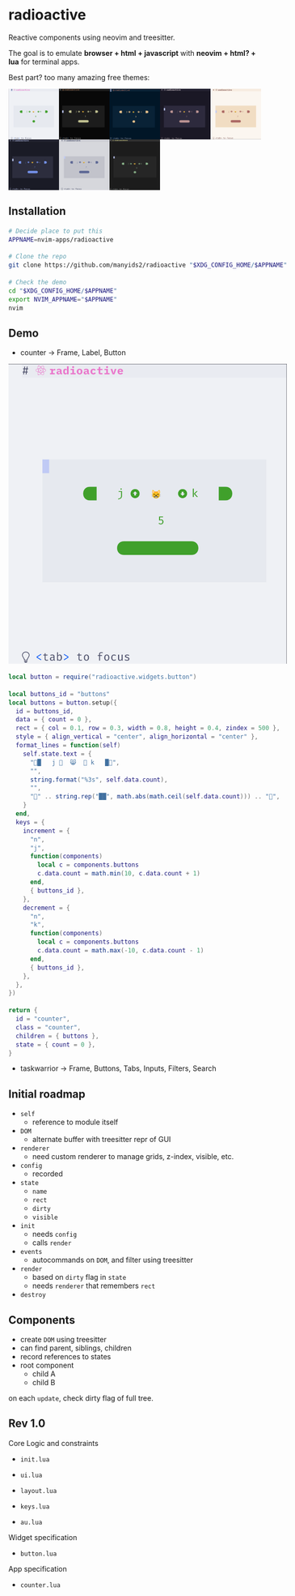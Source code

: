 # radioactive

Reactive components using neovim and treesitter.

The goal is to emulate **browser + html + javascript**
with **neovim + html? + lua** for terminal apps.

Best part? too many amazing free themes:

<div style="display: flex; height: 1024px; flex-direction: row; flex-wrap: wrap;">
  <img src="./assets/catppuccin-latte.png" width=100 height=100>
  <img src="./assets/moonfly-dark.png" width=100 height=100>
  <img src="./assets/nightfly-dark.png" width=100 height=100>
  <img src="./assets/rosebones-dark.png" width=100 height=100>
  <img src="./assets/rosebones-light.png" width=100 height=100>
  <img src="./assets/tokyonight-dark.png" width=100 height=100>
  <img src="./assets/tokyonight-light.png" width=100 height=100>
  <img src="./assets/habamax-dark.png" width=100 height=100>
<div>

## Installation

```bash
# Decide place to put this
APPNAME=nvim-apps/radioactive

# Clone the repo
git clone https://github.com/manyids2/radioactive "$XDG_CONFIG_HOME/$APPNAME"

# Check the demo
cd "$XDG_CONFIG_HOME/$APPNAME"
export NVIM_APPNAME="$APPNAME"
nvim
```

## Demo

- counter -> Frame, Label, Button

![counter](./assets/counter.png)

```lua
local button = require("radioactive.widgets.button")

local buttons_id = "buttons"
local buttons = button.setup({
  id = buttons_id,
  data = { count = 0 },
  rect = { col = 0.1, row = 0.3, width = 0.8, height = 0.4, zindex = 500 },
  style = { align_vertical = "center", align_horizontal = "center" },
  format_lines = function(self)
    self.state.text = {
      "█   j   😸   k   █",
      "",
      string.format("%3s", self.data.count),
      "",
      "" .. string.rep("██", math.abs(math.ceil(self.data.count))) .. "",
    }
  end,
  keys = {
    increment = {
      "n",
      "j",
      function(components)
        local c = components.buttons
        c.data.count = math.min(10, c.data.count + 1)
      end,
      { buttons_id },
    },
    decrement = {
      "n",
      "k",
      function(components)
        local c = components.buttons
        c.data.count = math.max(-10, c.data.count - 1)
      end,
      { buttons_id },
    },
  },
})

return {
  id = "counter",
  class = "counter",
  children = { buttons },
  state = { count = 0 },
}
```

- taskwarrior -> Frame, Buttons, Tabs, Inputs, Filters, Search

## Initial roadmap

- `self`
  - reference to module itself
- `DOM`
  - alternate buffer with treesitter repr of GUI
- `renderer`
  - need custom renderer to manage grids, z-index, visible, etc.
- `config`
  - recorded
- `state`
  - `name`
  - `rect`
  - `dirty`
  - `visible`
- `init`
  - needs `config`
  - calls `render`
- `events`
  - autocommands on `DOM`, and filter using treesitter
- `render`
  - based on `dirty` flag in `state`
  - needs `renderer` that remembers `rect`
- `destroy`

## Components

- create `DOM` using treesitter
- can find parent, siblings, children
- record references to states
- root component
  - child A
  - child B

on each `update`, check dirty flag of full tree.

## Rev 1.0

Core Logic and constraints

- `init.lua`

- `ui.lua`

- `layout.lua`

- `keys.lua`

- `au.lua`

Widget specification

- `button.lua`

App specification

- `counter.lua`
